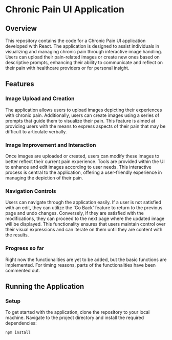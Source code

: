 # Chronic Pain UI Application

## Overview
This repository contains the code for a Chronic Pain UI application developed with React. The application is designed to assist 
individuals in visualizing and managing chronic pain through interactive image handling. Users can upload their pain-related images 
or create new ones based on descriptive prompts, enhancing their ability to communicate and reflect on their pain with healthcare providers
or for personal insight.

## Features

### Image Upload and Creation
The application allows users to upload images depicting their experiences with chronic pain. Additionally, users can create images using a series of prompts that guide them to visualize their pain. This feature is aimed at providing users with the means to express aspects of their pain that may be difficult to articulate verbally.

### Image Improvement and Interaction
Once images are uploaded or created, users can modify these images to better reflect their current pain experience. Tools are provided within the UI to enhance and edit images according to user needs. This interactive process is central to the application, offering a user-friendly experience in managing the depiction of their pain.

### Navigation Controls
Users can navigate through the application easily. If a user is not satisfied with an edit, they can utilize the 'Go Back' feature to return to the previous page and undo changes. Conversely, if they are satisfied with the modifications, they can proceed to the next page where the updated image will be displayed. This functionality ensures that users maintain control over their visual expressions and can iterate on them until they are content with the results.

### Progress so far
Right now the functionalities are yet to be added, but the basic functions are implemented. For timing reasons, parts of the functionalities have been commented out.

## Running the Application

### Setup
To get started with the application, clone the repository to your local machine. Navigate to the project directory and install the required dependencies:

```bash
npm install

